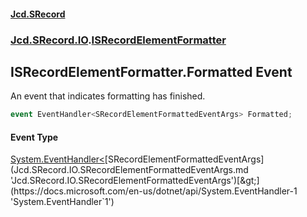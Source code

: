 #### [Jcd.SRecord](index.md 'index')
### [Jcd.SRecord.IO](Jcd.SRecord.IO.md 'Jcd.SRecord.IO').[ISRecordElementFormatter](Jcd.SRecord.IO.ISRecordElementFormatter.md 'Jcd.SRecord.IO.ISRecordElementFormatter')

## ISRecordElementFormatter.Formatted Event

An event that indicates formatting has finished.

```csharp
event EventHandler<SRecordElementFormattedEventArgs> Formatted;
```

#### Event Type
[System.EventHandler&lt;](https://docs.microsoft.com/en-us/dotnet/api/System.EventHandler-1 'System.EventHandler`1')[SRecordElementFormattedEventArgs](Jcd.SRecord.IO.SRecordElementFormattedEventArgs.md 'Jcd.SRecord.IO.SRecordElementFormattedEventArgs')[&gt;](https://docs.microsoft.com/en-us/dotnet/api/System.EventHandler-1 'System.EventHandler`1')